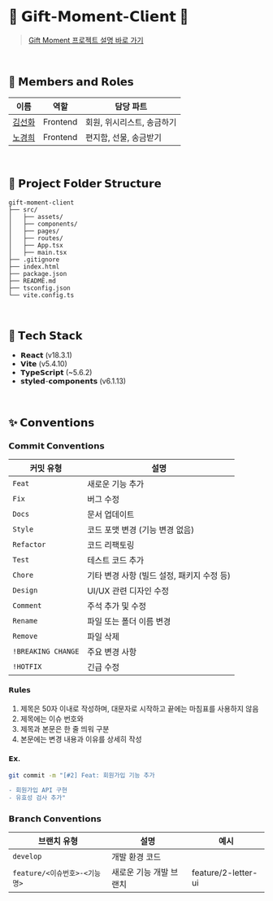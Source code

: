 # 🎁 𝗚𝗶𝗳𝘁-𝗠𝗼𝗺𝗲𝗻𝘁-𝗖𝗹𝗶𝗲𝗻𝘁 🎁

> [Gift Moment 프로젝트 설명 바로 가기](https://github.com/luckynode)

</br>

## 👥 𝗠𝗲𝗺𝗯𝗲𝗿𝘀 𝗮𝗻𝗱 𝗥𝗼𝗹𝗲𝘀

| 이름        | 역할               | 담당 파트           |
|-------------|--------------------|---------------------|
| [김선화](https://github.com/sunhwaaRj) | Frontend            | 회원, 위시리스트, 송금하기    |
| [노경희](https://github.com/khee2) | Frontend            | 편지함, 선물, 송금받기  |

</br>

## 📂 𝗣𝗿𝗼𝗷𝗲𝗰𝘁 𝗙𝗼𝗹𝗱𝗲𝗿 𝗦𝘁𝗿𝘂𝗰𝘁𝘂𝗿𝗲
```plaintext
gift-moment-client
├── src/
│   ├── assets/
│   ├── components/
│   ├── pages/
│   ├── routes/
│   ├── App.tsx
│   ├── main.tsx
├── .gitignore
├── index.html
├── package.json
├── README.md
├── tsconfig.json
└── vite.config.ts
```
</br>

## 🔧 𝗧𝗲𝗰𝗵 𝗦𝘁𝗮𝗰𝗸
- 𝗥𝗲𝗮𝗰𝘁 (v18.3.1)
- 𝗩𝗶𝘁𝗲 (v5.4.10)
- 𝗧𝘆𝗽𝗲𝗦𝗰𝗿𝗶𝗽𝘁 (~5.6.2)
- 𝘀𝘁𝘆𝗹𝗲𝗱-𝗰𝗼𝗺𝗽𝗼𝗻𝗲𝗻𝘁𝘀 (v6.1.13)

</br>


## ✨ 𝗖𝗼𝗻𝘃𝗲𝗻𝘁𝗶𝗼𝗻𝘀
### 𝗖𝗼𝗺𝗺𝗶𝘁 𝗖𝗼𝗻𝘃𝗲𝗻𝘁𝗶𝗼𝗻𝘀

| **커밋 유형**       | **설명**                                                                 |
|--------------------|-------------------------------------------------------------------------|
| `Feat`             | 새로운 기능 추가                                                        |
| `Fix`              | 버그 수정                                                               |
| `Docs`             | 문서 업데이트                                                           |
| `Style`            | 코드 포맷 변경 (기능 변경 없음)                                          |
| `Refactor`         | 코드 리팩토링                                                           |
| `Test`             | 테스트 코드 추가                                                       |
| `Chore`            | 기타 변경 사항 (빌드 설정, 패키지 수정 등)                               |
| `Design`           | UI/UX 관련 디자인 수정                                                  |
| `Comment`          | 주석 추가 및 수정                                                       |
| `Rename`           | 파일 또는 폴더 이름 변경                                                |
| `Remove`           | 파일 삭제                                                               |
| `!BREAKING CHANGE` | 주요 변경 사항                                                          |
| `!HOTFIX`          | 긴급 수정                                                              |


#### 𝗥𝘂𝗹𝗲𝘀
1. 제목은 50자 이내로 작성하며, 대문자로 시작하고 끝에는 마침표를 사용하지 않음
2. 제목에는 이슈 번호와 
3. 제목과 본문은 한 줄 띄워 구분
4. 본문에는 변경 내용과 이유를 상세히 작성

#### 𝗘𝘅.
```bash
git commit -m "[#2] Feat: 회원가입 기능 추가

- 회원가입 API 구현
- 유효성 검사 추가"
```

### 𝗕𝗿𝗮𝗻𝗰𝗵 𝗖𝗼𝗻𝘃𝗲𝗻𝘁𝗶𝗼𝗻𝘀 

| **브랜치 유형**      | **설명**                                                                 | **예시**
|--------------------|-------------------------------------------------------------------------|-----------------|
| `develop`             | 개발 환경 코드                                                ||
| `feature/<이슈번호>-<기능명>`  | 새로운 기능 개발 브랜치                                                  |feature/2-letter-ui|

</br>
